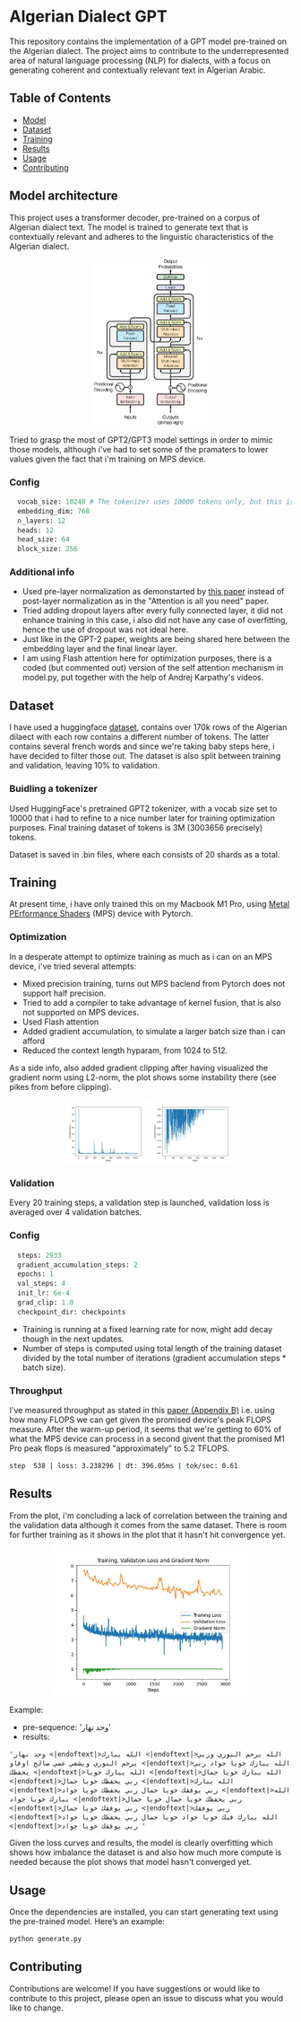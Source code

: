 # Algerian Dialect GPT

This repository contains the implementation of a GPT model pre-trained on the Algerian dialect. The project aims to contribute to the underrepresented area of natural language processing (NLP) for dialects, with a focus on generating coherent and contextually relevant text in Algerian Arabic.

## Table of Contents

- [Model](#model)
- [Dataset](#dataset)
- [Training](#dataset)
- [Results](#results)
- [Usage](#usage)
- [Contributing](#contributing)


## Model architecture

This project uses a transformer decoder, pre-trained on a corpus of Algerian dialect text. The model is trained to generate text that is contextually relevant and adheres to the linguistic characteristics of the Algerian dialect.

<p align="center">
  <img src="assets/transformers.jpg" width="40%" height="30%" />
</p>

Tried to grasp the most of GPT2/GPT3 model settings in order to mimic those models, although i've had to set some of the pramaters to lower values given the fact that i'm training on MPS device.

### Config

```python
  vocab_size: 10240 # The tokenizer uses 10000 tokens only, but this is a better number because it's divisble by many powers of 2
  embedding_dim: 768
  n_layers: 12
  heads: 12
  head_size: 64
  block_size: 256
```

### Additional info
- Used pre-layer normalization as demonstarted by [this paper](https://arxiv.org/pdf/2002.04745) instead of post-layer normalization as in the "Attention is all you need" paper.
- Tried adding dropout layers after every fully connected layer, it did not enhance training in this case, i also did not have any case of overfitting, hence the use of dropout was not ideal here.
- Just like in the GPT-2 paper, weights are being shared here between the embedding layer and the final linear layer.
- I am using Flash attention here for optimization purposes, there is a coded (but commented out) version of the self attention mechanism in model.py, put together with the help of Andrej Karpathy's videos.

## Dataset

I have used a huggingface [dataset](https://huggingface.co/datasets/ayoubkirouane/Algerian-Darija), contains over 170k rows of the Algerian dilaect with each row contains a different number of tokens. The latter contains several french words and since we're taking baby steps here, i have decided to filter those out.
The dataset is also split between training and validation, leaving 10% to validation.

### Buidling a tokenizer

Used HuggingFace's pretrained GPT2 tokenizer, with a vocab size set to 10000 that i had to refine to a nice number later for training optimization purposes. Final training dataset of tokens is 3M (3003656 precisely) tokens.

Dataset is saved in .bin files, where each consists of 20 shards as a total.

## Training

At present time, i have only trained this on my Macbook M1 Pro, using [Metal PErformance Shaders](https://developer.apple.com/metal/pytorch/) (MPS) device with Pytorch.

### Optimization
In a desperate attempt to optimize training as much as i can on an MPS device, i've tried several attempts:
- Mixed precision training, turns out MPS baclend from Pytorch does not support half precision.
- Tried to add a compiler to take advantage of kernel fusion, that is also not supported on MPS devices.
- Used Flash attention
- Added gradient accumulation, to simulate a larger batch size than i can afford
- Reduced the context length hyparam, from 1024 to 512.

As a side info, also added gradient clipping after having visualized the gradient norm using L2-norm, the plot shows some instability there (see pikes from before clipping).

<p align="center">
  <img src="assets/gradient_norm.jpg" width="30%" />
  <img src="assets/clipped_gradient_norm.jpg" width="30%" /> 
</p>

### Validation
Every 20 training steps, a validation step is launched, validation loss is averaged over 4 validation batches.

### Config

```python
  steps: 2933
  gradient_accumulation_steps: 2
  epochs: 1
  val_steps: 4
  init_lr: 6e-4
  grad_clip: 1.0
  checkpoint_dir: checkpoints
```

- Training is running at a fixed learning rate for now, might add decay though in the next updates.
- Number of steps is computed using total length of the training dataset divided by the total number of iterations (gradient accumulation steps * batch size).

### Throughput
I've measured throughput as stated in this [paper (Appendix B)](https://arxiv.org/pdf/2204.02311) i.e. using how many FLOPS we can get given the promised device's peak FLOPS measure. After the warm-up period, it seems that we're getting to 60% of what the MPS device can process in a second givent that the promised M1 Pro peak flops is measured "approximately" to 5.2 TFLOPS.

```bash
step  538 | loss: 3.238296 | dt: 396.05ms | tok/sec: 0.61
``` 

## Results
From the plot, i'm concluding a lack of correlation between the training and the validation data although it comes from the same dataset. There is room for further training as it shows in the plot that it hasn't hit convergence yet.

<p align="center">
  <img src="assets/loss_and_norm.jpg" width="70%" />
</p>

Example:
- pre-sequence: 'وحد نهار'
- results:
```
'وحد نهار <|endoftext|>الله يبارك <|endoftext|>الله يرحم النوري وربي يرحم النوري ويشفي عمي صالح اوقاو <|endoftext|>الله يبارك خويا جواد ربي يحفظك <|endoftext|>الله يبارك خويا <|endoftext|>الله يبارك خويا جمال <|endoftext|>ربي يحفظك خويا جمال <|endoftext|>الله يبارك <|endoftext|>ربي يوفقك خويا جمال ربي يحفظك خويا جواد <|endoftext|>الله يبارك خويا جواد <|endoftext|>ربي يحفظك خويا جمال خويا جمال <|endoftext|>ربي يوفقك خويا جمال <|endoftext|>ربي يوفقك <|endoftext|>الله يبارك فيك خويا جواد خويا جمال ربي يحفظك خويا جواد <|endoftext|>ربي يوفقك خويا جواد '
```

Given the loss curves and results, the model is clearly overfitting which shows how imbalance the dataset is and also how much more compute is needed because the plot shows that model hasn't converged yet.


## Usage
Once the dependencies are installed, you can start generating text using the pre-trained model. Here’s an example:
```bash
python generate.py
```

## Contributing

Contributions are welcome! If you have suggestions or would like to contribute to this project, please open an issue to discuss what you would like to change.